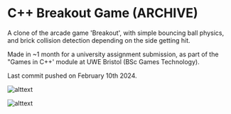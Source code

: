 # C++ Breakout Game (ARCHIVE)

A clone of the arcade game 'Breakout', with simple bouncing ball physics, and brick collision detection depending on the side getting hit.

Made in ~1 month for a university assignment submission, as part of the "Games in C++' module at UWE Bristol (BSc Games Technology).

Last commit pushed on February 10th 2024.

![alttext](https://cdn.discordapp.com/attachments/1331665077048315976/1331677881226760263/image.png?ex=67927d2c&is=67912bac&hm=eae2f145714693e8c890f9320469123dd9ce6f9505ebc278c1cbeaf21873b636&)

![alttext](https://cdn.discordapp.com/attachments/1331665077048315976/1331678110885875873/image.png?ex=67927d63&is=67912be3&hm=15310ab63e76d9b5cde222526f6680241f9460c3b17525dbfd7b1ef2a27634ab&)
